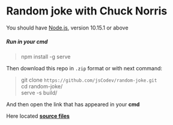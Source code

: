 # Random joke with Chuck Norris

You should have [Node.js](https://nodejs.org/en/), version 10.15.1 or above
##### Run in your *cmd*
> npm install -g serve  

Then download this repo in `.zip` format or with next command:
> git clone `https://github.com/jsCodev/random-joke.git`  
> cd random-joke/  
> serve -s build/

And then open the link that has appeared in your **cmd**

Here located [**source files**](https://github.com/jsCodev/random-joke/tree/src-files)
